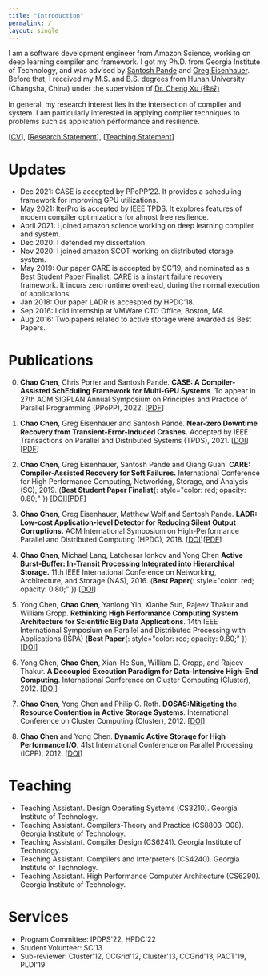 ```yaml
---
title: "Introduction"
permalink: /
layout: single
---
```

I am a software development engineer from Amazon Science, working on deep learning 
compiler and framework. I got my Ph.D. from Georgia Institute of Technology, and 
was advised by [Santosh Pande](https://sites.google.com/site/profsantoshpande/) 
and [Greg Eisenhauer](https://www.cc.gatech.edu/~eisen/). Before that, I received 
my M.S. and B.S. degrees from Hunan University (Changsha, China) under the supervision 
of [Dr. Cheng Xu (徐成)](http://esnl.hnu.edu.cn/info/1008/1271.htm)

In general, my research interest lies in the intersection of compiler and system. 
I am particularly interested in applying compiler techniques to problems such as application performance and resilience.

[[CV](/_files/cv.pdf)], [[Research Statement](/_files/RS.pdf)], [[Teaching Statement](/_files/TS.pdf)]

# Updates
- Dec 2021: CASE is accepted by PPoPP’22. It provides a scheduling framework for improving GPU utilizations.
- May 2021: IterPro is accepted by IEEE TPDS. It explores features of modern compiler optimizations for almost free resilience.
- April 2021: I joined amazon science working on deep learning compiler and system.
- Dec 2020: I defended my dissertation.
- Nov 2020: I joined amazon SCOT working on distributed storage system.
- May 2019: Our paper CARE is accepted by SC’19, and nominated as a Best Student Paper Finalist. CARE is a instant failure recovery framework. It incurs zero runtime overhead, during the normal execution of applications.
- Jan 2018: Our paper LADR is accespted by HPDC’18.
- Sep 2016: I did internship at VMWare CTO Office, Boston, MA.
- Aug 2016: Two papers related to active storage were awarded as Best Papers.

# Publications
0. **Chao Chen**, Chris Porter and Santosh Pande. **CASE: A Compiler-Assisted SchEduling Framework for Multi-GPU Systems**.
   To appear in 27th ACM SIGPLAN Annual Symposium on Principles and Practice of Parallel Programming (PPoPP), 2022. [[PDF](/_files/CASE.pdf)]
   
0. **Chao Chen**, Greg Eisenhauer and Santosh Pande. **Near-zero Downtime Recovery from Transient-Error-Induced Crashes.**
   Accepted by IEEE Transactions on Parallel and Distributed Systems (TPDS), 2021. [[DOI](https://www.computer.org/csdl/journal/td/2022/04/09479798/1v65Rgahcgo)][[PDF](/_files/IterPro.pdf)]

0. **Chao Chen**, Greg Eisenhauer, Santosh Pande and Qiang Guan. 
   **CARE: Compiler-Assisted Recovery for Soft Failures.**
   International Conference for High Performance Computing, Networking, Storage, and Analysis (SC), 2019.
   (**Best Student Paper Finalist**{: style="color: red; opacity: 0.80;" }) [[DOI](https://doi.org/10.1145/3295500.3356194)][[PDF](/_files/CARE.pdf)]

0. **Chao Chen**, Greg Eisenhauer, Matthew Wolf and Santosh Pande. 
   **LADR: Low-cost Application-level Detector for Reducing Silent Output Corruptions.**
   ACM International Symposium on High-Performance Parallel and Distributed Computing (HPDC), 2018. [[DOI](https://doi.org/10.1145/3208040.3208043)][[PDF](/_files/LADR.pdf)]

0. **Chao Chen**, Michael Lang, Latchesar Ionkov and Yong Chen
   **Active Burst-Buffer: In-Transit Processing Integrated into Hierarchical Storage.**
   11th IEEE International Conference on Networking, Architecture, and Storage (NAS), 2016.
   (**Best Paper**{: style="color: red; opacity: 0.80;" }) [[DOI](https://doi.org/10.1109/NAS.2016.7549390)]

0. Yong Chen, **Chao Chen**, Yanlong Yin, Xianhe Sun, Rajeev Thakur and William Gropp.
   **Rethinking High Performance Computing System Architecture for Scientific Big Data Applications**.
   14th IEEE International Symposium on Parallel and Distributed Processing with Applications (ISPA)
   (**Best Paper**{: style="color: red; opacity: 0.80;" })[[DOI](https://doi.org/10.1109/TrustCom.2016.0248)]
   

0. Yong Chen, **Chao Chen**, Xian-He Sun, William D. Gropp, and Rajeev Thakur.
   **A Decoupled Execution Paradigm for Data-Intensive High-End Computing**.
   International Conference on Cluster Computing (Cluster), 2012. [[DOI](https://doi.org/10.1109/CLUSTER.2012.80)]

0. **Chao Chen**, Yong Chen and Philip C. Roth.
   **DOSAS:Mitigating the Resource Contention in Active Storage Systems**.
   International Conference on Cluster Computing (Cluster), 2012. [[DOI](https://doi.org/10.1109/CLUSTER.2012.66)]

0. **Chao Chen** and Yong Chen.
   **Dynamic Active Storage for High Performance I/O**.
   41st International Conference on Parallel Processing (ICPP), 2012. [[DOI](https://doi.org/10.1109/ICPP.2012.22)]

# Teaching
- Teaching Assistant. Design Operating Systems (CS3210). Georgia Institute of Technology. 
- Teaching Assistant. Compilers-Theory and Practice (CS8803-O08). Georgia Institute of Technology.
- Teaching Assistant. Compiler Design (CS6241). Georgia Institute of Technology.
- Teaching Assistant. Compilers and Interpreters (CS4240). Georgia Institute of Technology.
- Teaching Assistant. High Performance Computer Architecture (CS6290). Georgia Institute of Technology.

# Services
- Program Committee: IPDPS'22, HPDC'22
- Student Volunteer: SC'13
- Sub-reviewer: Cluster'12, CCGrid'12, Cluster'13, CCGrid'13, PACT'19, PLDI'19

